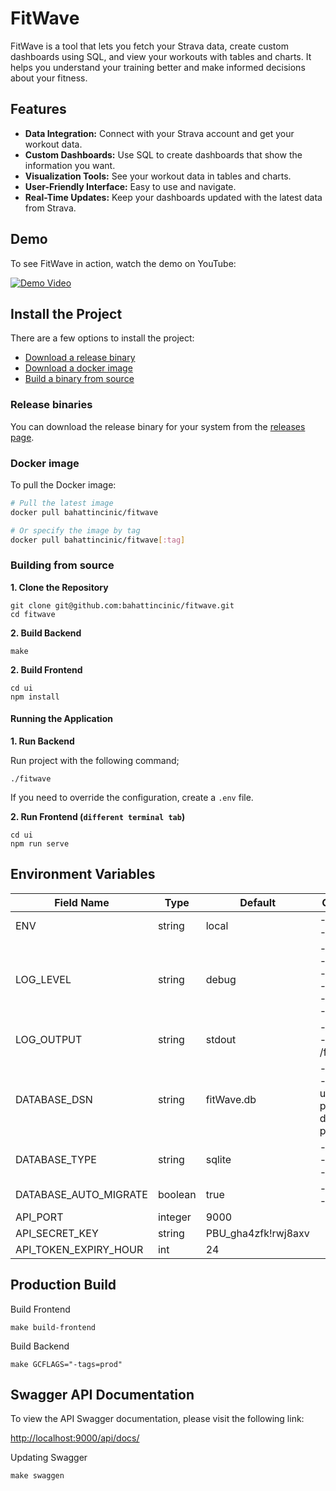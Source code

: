 # FitWave

FitWave is a tool that lets you fetch your Strava data, 
create custom dashboards using SQL, and view your workouts 
with tables and charts. It helps you understand your training 
better and make informed decisions about your fitness.

## Features
- **Data Integration:** Connect with your Strava account and get your workout data.
- **Custom Dashboards:** Use SQL to create dashboards that show the information you want.
- **Visualization Tools:** See your workout data in tables and charts.
- **User-Friendly Interface:** Easy to use and navigate.
- **Real-Time Updates:** Keep your dashboards updated with the latest data from Strava.

## Demo

To see FitWave in action, watch the demo on YouTube: 

[![Demo Video](https://img.youtube.com/vi/Y7Hl4OOkgB4/0.jpg)](https://www.youtube.com/watch?v=Y7Hl4OOkgB4)

## Install the Project

There are a few options to install the project:

- [Download a release binary](#release-binaries)
- [Download a docker image](#docker-image)
- [Build a binary from source](#building-from-source)

### Release binaries

You can download the release binary for your system from the [releases page](https://github.com/bahattincinic/fitwave/releases).

### Docker image

To pull the Docker image:

```bash
# Pull the latest image
docker pull bahattincinic/fitwave

# Or specify the image by tag
docker pull bahattincinic/fitwave[:tag]
```

### Building from source

**1. Clone the Repository**

```
git clone git@github.com:bahattincinic/fitwave.git
cd fitwave
```

**2. Build Backend**

```
make
```

**2. Build Frontend**

```
cd ui
npm install
```

#### Running the Application

**1. Run Backend**

Run project with the following command;

    ./fitwave

If you need to override the configuration, create a `.env` file.

**2. Run Frontend (`different terminal tab`)**

    cd ui
    npm run serve

## Environment Variables

| Field Name            | Type    | Default             | Options/Examples                                                                           |
|-----------------------|---------|---------------------|--------------------------------------------------------------------------------------------|
| ENV                   | string  | local               | - local<br/>- production                                                                   |
| LOG_LEVEL             | string  | debug               | - debug<br/>- info<br/>- warn<br/>- error<br/>- panic<br/>- fatal                          |
| LOG_OUTPUT            | string  | stdout              | - stdout<br/>- /foo/bar/fitwave.log                                                        |
| DATABASE_DSN          | string  | fitWave.db          | - fitWave.db<br/>- host=localhost user=postgres password=postgres dbname=fitwave port=5432 |
| DATABASE_TYPE         | string  | sqlite              | - mysql<br/>- postgresql<br/>- sqlite                                                      |
| DATABASE_AUTO_MIGRATE | boolean | true                | - true<br/>- false                                                                         |
| API_PORT              | integer | 9000                |                                                                                            |
| API_SECRET_KEY        | string  | PBU_gha4zfk!rwj8axv |                                                                                            |
| API_TOKEN_EXPIRY_HOUR | int     | 24                  |                                                                                            | 

## Production Build

Build Frontend

```
make build-frontend
```

Build Backend

```
make GCFLAGS="-tags=prod"
```


## Swagger API Documentation

To view the API Swagger documentation, please visit the following link:

[http://localhost:9000/api/docs/](http://localhost:9000/api/docs/)

Updating Swagger

    make swaggen
